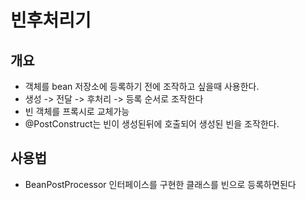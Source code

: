 # 빈후처리기
## 개요
- 객체를 bean 저장소에 등록하기 전에 조작하고 싶을때 사용한다.
- 생성 -> 전달 -> 후처리 -> 등록 순서로 조작한다
- 빈 객체를 프록시로 교체가능
- @PostConstruct는 빈이 생성된뒤에 호출되어 생성된 빈을 조작한다.  

## 사용법
- BeanPostProcessor 인터페이스를 구현한 클래스를 빈으로 등록하면된다
